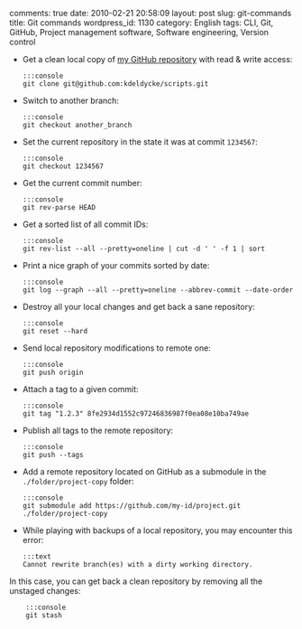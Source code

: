 comments: true
date: 2010-02-21 20:58:09
layout: post
slug: git-commands
title: Git commands
wordpress_id: 1130
category: English
tags: CLI, Git, GitHub, Project management software, Software engineering, Version control

  * Get a clean local copy of [my GitHub repository](http://github.com/kdeldycke/scripts) with read & write access:

        :::console
        git clone git@github.com:kdeldycke/scripts.git

  * Switch to another branch:

        :::console
        git checkout another_branch

  * Set the current repository in the state it was at commit `1234567`:

        :::console
        git checkout 1234567

  * Get the current commit number:

        :::console
        git rev-parse HEAD

  * Get a sorted list of all commit IDs:

        :::console
        git rev-list --all --pretty=oneline | cut -d ' ' -f 1 | sort

  * Print a nice graph of your commits sorted by date:

        :::console
        git log --graph --all --pretty=oneline --abbrev-commit --date-order

  * Destroy all your local changes and get back a sane repository:

        :::console
        git reset --hard

  * Send local repository modifications to remote one:

        :::console
        git push origin

  * Attach a tag to a given commit:

        :::console
        git tag "1.2.3" 8fe2934d1552c97246836987f0ea08e10ba749ae

  * Publish all tags to the remote repository:

        :::console
        git push --tags

  * Add a remote repository located on GitHub as a submodule in the `./folder/project-copy` folder:

        :::console
        git submodule add https://github.com/my-id/project.git ./folder/project-copy

  * While playing with backups of a local repository, you may encounter this error:

        :::text
        Cannot rewrite branch(es) with a dirty working directory.

  In this case, you can get back a clean repository by removing all the unstaged changes:

        :::console
        git stash

